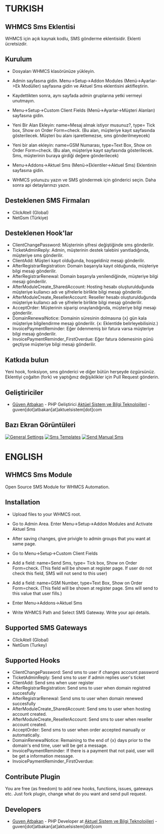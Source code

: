 TURKISH
=======

WHMCS Sms Eklentisi
---------------

WHMCS için açık kaynak kodlu, SMS gönderme eklentisidir. Eklenti ücretsizdir.

Kurulum
---------------

* Dosyaları WHMCS klasörünüze yükleyin.
* Admin sayfasına gidin. Menu->Setup->Addon Modules (Menü->Ayarlar->Ek Modüller) sayfasına gidin ve Aktuel Sms eklentisini aktifleştirin.
* Kaydettikten sonra, aynı sayfada admin gruplarına yetki vermeyi unutmayın.
* Menu->Setup->Custom Client Fields (Menü->Ayarlar->Müşteri Alanları) sayfasına gidin.
* Yeni Bir Alan Ekleyin: name=Mesaj almak istiyor musunuz?, type= Tick box, Show on Order Form=check. (Bu alan, müşteriye kayıt sayfasında gösterilecek. Müşteri bu alanı işaretlemezse, sms gönderilmeyecek)
* Yeni bir alan ekleyin: name=GSM Numarası, type=Text Box, Show on Order Form=check. (Bu alan, müşteriye kayıt sayfasında gösterilecek. Sms, müşterinin buraya girdiği değere gönderilecek)

* Menu->Addons->Aktuel Sms (Menü->Eklentiler->Aktuel Sms) Eklentinin sayfasına gidin.
* WHMCS yolunuzu yazın ve SMS göndermek için gönderici seçin. Daha sonra api detaylarınızı yazın.


Desteklenen SMS Firmaları
----------------------

* ClickAtell (Global)
* NetGsm (Türkiye)


Desteklenen Hook'lar
---------------

* ClientChangePassword: Müşterinin şifresi değiştiğinde sms gönderilir.
* TicketAdminReply: Admin, müşterinin destek talebini yanıtladığında, müşteriye sms gönderilir.
* ClientAdd: Müşteri kayıt olduğunda, hoşgeldiniz mesajı gönderilir.
* AfterRegistrarRegistration: Domain başarıyla kayıt olduğunda, müşteriye bilgi mesajı gönderilir.
* AfterRegistrarRenewal: Domain başarıyla yenilendiğinde, müşteriye bilgi mesajı gönderilir.
* AfterModuleCreate_SharedAccount: Hosting hesabı oluşturulduğunda müşteriye kullanıcı adı ve şifrelerle birlikte bilgi mesajı gönderilir.
* AfterModuleCreate_ResellerAccount: Reseller hesabı oluşturulduğunda müşteriye kullanıcı adı ve şifrelerle birlikte bilgi mesajı gönderilir.
* AcceptOrder: Müşterinin siparişi onaylandığında, müşteriye bilgi mesajı gönderilir.
* DomainRenewalNotice: Domainin süresinin dolmasına {x} gün kala müşteriye bilgilendirme mesajı gönderilir. {x: Eklentide belirleyebilisiniz.)
* InvoicePaymentReminder: Eğer ödenmemiş bir fatura varsa müşteriye bilgi mesajı gönderilir.
* InvoicePaymentReminder_FirstOverdue: Eğer fatura ödemesinin günü geçtiyse müşteriye bilgi mesajı gönderilir.

Katkıda bulun
---------------

Yeni hook, fonksiyon, sms gönderici ve diğer bütün herşeyde özgürsünüz. Eklentiyi çoğaltın (fork) ve yaptığınız değişiklikler için Pull Request gönderin.

Geliştiriciler
----------

* [Güven Atbakan](http://github.com/shibby) - PHP Geliştirici  [Aktüel Sistem ve Bilgi Teknolojileri](http://www.aktuelsistem.com) - guven[dot]atbakan[at]aktuelsistem[dot]com

Bazı Ekran Görüntüleri
--------------

[![General Settings](http://i.imgur.com/ai5e1hos.png)](http://i.imgur.com/ai5e1ho.png)
[![Sms Templates](http://i.imgur.com/PUksoY9s.png)](http://i.imgur.com/PUksoY9.png)
[![Send Manual Sms](http://i.imgur.com/EJNwpwIs.png)](http://i.imgur.com/EJNwpwI.png)


ENGLISH
=======

WHMCS Sms Module
---------------

Open Source SMS Module for WHMCS Automation.

Installation
---------------

* Upload files to your WHMCS root.
* Go to Admin Area. Enter Menu->Setup->Addon Modules and Activate Aktuel Sms
* After saving changes, give privigle to admin groups that you want at same page.
* Go to Menu->Setup->Custom Client Fields
* Add a field: name=Send Sms, type= Tick box, Show on Order Form=check. (This field will be shown at register page. If user do not check this field, SMS will not send to this user)
* Add a field: name=GSM Number, type=Text Box, Show on Order Form=check. (This field will be shown at register page. Sms will send to this value that user fills.)

* Enter Menu->Addons->Aktuel Sms
* Write WHMCS Path and Select SMS Gateway. Write your api details.


Supported SMS Gateways
---------------

* ClickAtell (Global)
* NetGsm (Turkey)


Supported Hooks
---------------

* ClientChangePassword: Send sms to user if changes account password
* TicketAdminReply: Send sms to user if admin replies user's ticket
* ClientAdd: Send sms when user register
* AfterRegistrarRegistration: Send sms to user when domain registred succesfully
* AfterRegistrarRenewal: Send sms to user when domain renewed succesfully
* AfterModuleCreate_SharedAccount: Send sms to user when hosting account created.
* AfterModuleCreate_ResellerAccount: Send sms to user when reseller account created.
* AcceptOrder: Send sms to user when order accepted manually or automatically.
* DomainRenewalNotice: Remaining to the end of {x} days prior to the domain's end time, user will be get a message.
* InvoicePaymentReminder: If there is a payment that not paid, user will be get a information message.
* InvoicePaymentReminder_FirstOverdue:

Contribute Plugin
---------------

You are free (as freedom) to add new hooks, functions, issues, gateways etc. Just fork plugin, change what do you want and send pull request.

Developers
----------

* [Guven Atbakan](http://github.com/shibby) - PHP Developer at [Aktuel Sistem ve Bilgi Teknolojileri](http://www.aktuelsistem.com) - guven[dot]atbakan[at]aktuelsistem[dot]com
